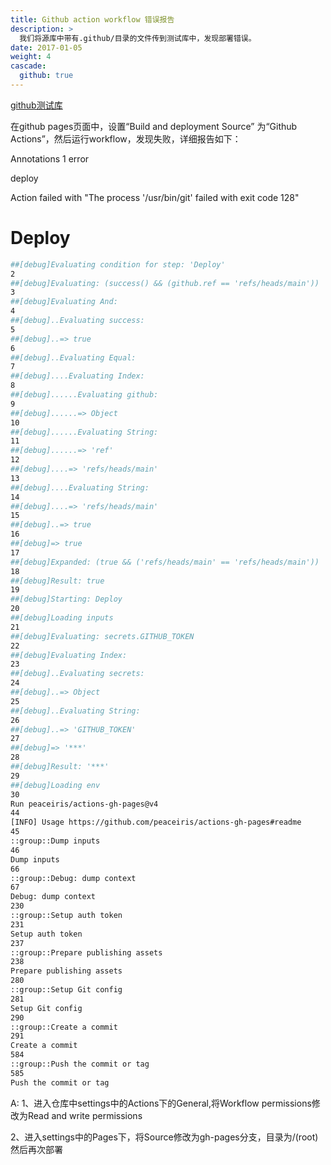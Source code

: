 ```yaml
---
title: Github action workflow 错误报告
description: >
  我们将源库中带有.github/目录的文件传到测试库中，发现部署错误。
date: 2017-01-05
weight: 4
cascade:
  github: true
---
```


[github测试库](https://coolshell-in.github.io/hugo-docsy/)


在github pages页面中，设置“Build and deployment Source” 为“Github Actions”，然后运行workflow，发现失败，详细报告如下：

Annotations
1 error

deploy

Action failed with "The process '/usr/bin/git' failed with exit code 128"


# Deploy

```sh
##[debug]Evaluating condition for step: 'Deploy'
2
##[debug]Evaluating: (success() && (github.ref == 'refs/heads/main'))
3
##[debug]Evaluating And:
4
##[debug]..Evaluating success:
5
##[debug]..=> true
6
##[debug]..Evaluating Equal:
7
##[debug]....Evaluating Index:
8
##[debug]......Evaluating github:
9
##[debug]......=> Object
10
##[debug]......Evaluating String:
11
##[debug]......=> 'ref'
12
##[debug]....=> 'refs/heads/main'
13
##[debug]....Evaluating String:
14
##[debug]....=> 'refs/heads/main'
15
##[debug]..=> true
16
##[debug]=> true
17
##[debug]Expanded: (true && ('refs/heads/main' == 'refs/heads/main'))
18
##[debug]Result: true
19
##[debug]Starting: Deploy
20
##[debug]Loading inputs
21
##[debug]Evaluating: secrets.GITHUB_TOKEN
22
##[debug]Evaluating Index:
23
##[debug]..Evaluating secrets:
24
##[debug]..=> Object
25
##[debug]..Evaluating String:
26
##[debug]..=> 'GITHUB_TOKEN'
27
##[debug]=> '***'
28
##[debug]Result: '***'
29
##[debug]Loading env
30
Run peaceiris/actions-gh-pages@v4
44
[INFO] Usage https://github.com/peaceiris/actions-gh-pages#readme
45
::group::Dump inputs
46
Dump inputs
66
::group::Debug: dump context
67
Debug: dump context
230
::group::Setup auth token
231
Setup auth token
237
::group::Prepare publishing assets
238
Prepare publishing assets
280
::group::Setup Git config
281
Setup Git config
290
::group::Create a commit
291
Create a commit
584
::group::Push the commit or tag
585
Push the commit or tag
```


A:
1、进入仓库中settings中的Actions下的General,将Workflow permissions修改为Read and write permissions

2、进入settings中的Pages下，将Source修改为gh-pages分支，目录为/(root)
然后再次部署
